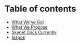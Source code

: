 # Table of contents

* [What We've Got](README.md)
* [What We Propose](what-we-propose.md)
* [Skynet Docs Currently](untitled.md)
* [Inspos](inspos.md)

